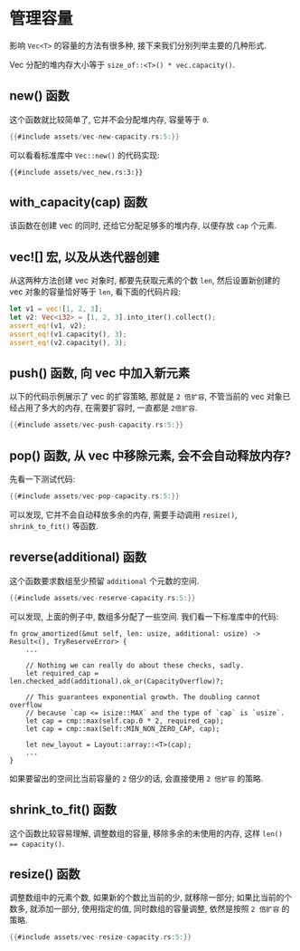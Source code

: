 # 管理容量

影响 `Vec<T>` 的容量的方法有很多种, 接下来我们分别列举主要的几种形式.

Vec 分配的堆内存大小等于 `size_of::<T>() * vec.capacity()`.

## new() 函数

这个函数就比较简单了, 它并不会分配堆内存, 容量等于 `0`.

```rust
{{#include assets/vec-new-capacity.rs:5:}}
```

可以看看标准库中 `Vec::new()` 的代码实现:

```rust, no_run
{{#include assets/vec_new.rs:3:}}
```

## with_capacity(cap) 函数

该函数在创建 vec 的同时, 还给它分配足够多的堆内存, 以便存放 `cap` 个元素.

## vec![] 宏, 以及从迭代器创建

从这两种方法创建 vec 对象时, 都要先获取元素的个数 `len`, 然后设置新创建的 vec 对象的容量恰好等于 `len`,
看下面的代码片段:

```rust
let v1 = vec![1, 2, 3];
let v2: Vec<i32> = [1, 2, 3].into_iter().collect();
assert_eq!(v1, v2);
assert_eq!(v1.capacity(), 3);
assert_eq!(v2.capacity(), 3);
```

## push() 函数, 向 vec 中加入新元素

以下的代码示例展示了 vec 的扩容策略, 那就是 `2 倍扩容`, 不管当前的 vec 对象已经占用了多大的内存,
在需要扩容时, 一直都是 `2倍扩容`.

```rust
{{#include assets/vec-push-capacity.rs:5:}}
```

## pop() 函数, 从 vec 中移除元素, 会不会自动释放内存?

先看一下测试代码:

```rust
{{#include assets/vec-pop-capacity.rs:5:}}
```

可以发现, 它并不会自动释放多余的内存, 需要手动调用 `resize()`, `shrink_to_fit()` 等函数.

## reverse(additional) 函数

这个函数要求数组至少预留 `additional` 个元数的空间.

```rust
{{#include assets/vec-reserve-capacity.rs:5:}}
```

可以发现, 上面的例子中, 数组多分配了一些空间. 我们看一下标准库中的代码:

```rust, no_run
fn grow_amortized(&mut self, len: usize, additional: usize) -> Result<(), TryReserveError> {
    ...
   
    // Nothing we can really do about these checks, sadly.
    let required_cap = len.checked_add(additional).ok_or(CapacityOverflow)?;

    // This guarantees exponential growth. The doubling cannot overflow
    // because `cap <= isize::MAX` and the type of `cap` is `usize`.
    let cap = cmp::max(self.cap.0 * 2, required_cap);
    let cap = cmp::max(Self::MIN_NON_ZERO_CAP, cap);

    let new_layout = Layout::array::<T>(cap);
    ...
}
```

如果要留出的空间比当前容量的 `2` 倍少的话, 会直接使用 `2 倍扩容` 的策略.

## shrink_to_fit() 函数

这个函数比较容易理解, 调整数组的容量, 移除多余的未使用的内存, 这样 `len() == capacity()`.

## resize() 函数

调整数组中的元素个数, 如果新的个数比当前的少, 就移除一部分;
如果比当前的个数多, 就添加一部分, 使用指定的值, 同时数组的容量调整, 依然是按照 `2 倍扩容` 的策略.

```rust
{{#include assets/vec-resize-capacity.rs:5:}}
```